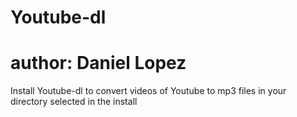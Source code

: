 # Youtube-dl
# author: Daniel Lopez
Install Youtube-dl to convert videos of Youtube to mp3 files in your directory selected in the install
